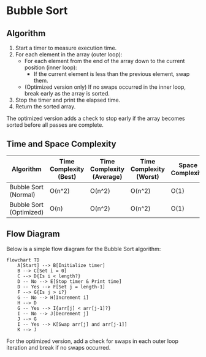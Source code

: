 # Bubble Sort

## Algorithm

1. Start a timer to measure execution time.
2. For each element in the array (outer loop):
    - For each element from the end of the array down to the current position (inner loop):
        - If the current element is less than the previous element, swap them.
    - (Optimized version only) If no swaps occurred in the inner loop, break early as the array is sorted.
3. Stop the timer and print the elapsed time.
4. Return the sorted array.

The optimized version adds a check to stop early if the array becomes sorted before all passes are complete.

## Time and Space Complexity

| Algorithm                | Time Complexity (Best) | Time Complexity (Average) | Time Complexity (Worst) | Space Complexity |
|--------------------------|-----------------------|---------------------------|------------------------|-----------------|
| Bubble Sort (Normal)     | O(n^2)                | O(n^2)                    | O(n^2)                 | O(1)            |
| Bubble Sort (Optimized)  | O(n)                  | O(n^2)                    | O(n^2)                 | O(1)            |

## Flow Diagram

Below is a simple flow diagram for the Bubble Sort algorithm:

```mermaid
flowchart TD
    A[Start] --> B[Initialize timer]
    B --> C[Set i = 0]
    C --> D{Is i < length?}
    D -- No --> E[Stop timer & Print time]
    D -- Yes --> F[Set j = length-1]
    F --> G{Is j > i?}
    G -- No --> H[Increment i]
    H --> D
    G -- Yes --> I{arr[j] < arr[j-1]?}
    I -- No --> J[Decrement j]
    J --> G
    I -- Yes --> K[Swap arr[j] and arr[j-1]]
    K --> J
```

For the optimized version, add a check for swaps in each outer loop iteration and break if no swaps occurred.
